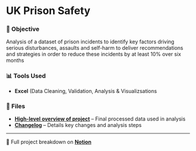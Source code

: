 # UK Prison Safety

### 🎯 Objective
Analysis of a dataset of prison incidents to identify key factors driving serious disturbances, 
assaults and self-harm to deliver recommendations and strategies in order to 
reduce these incidents by at least 10% over six months

### 📊 Tools Used
- **Excel** (Data Cleaning, Validation, Analysis & Visualizsations

### 📂 Files
- **[High-level overview of project](./prison_incidents.xlsx)** – Final processed data used in analysis
- **[Changelog](./changelog.txt)** – Details key changes and analysis steps

  
---

🔗 Full project breakdown on **[Notion](https://gray-diascia-2f7.notion.site/Thane-Macdonald-Data-Portfolio-19f009096b56801cbf3ce5c6d4b54608)**
